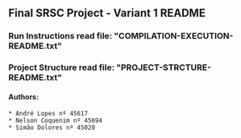## Final SRSC Project - Variant 1 README

### Run Instructions read file: "COMPILATION-EXECUTION-README.txt"

### Project Structure read file: "PROJECT-STRCTURE-README.txt"


#### Authors:
	* André Lopes nº 45617
	* Nelson Coquenim nº 45694
	* Simão Dolores nº 45020